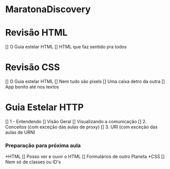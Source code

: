 # MaratonaDiscovery

# Revisão HTML
  [] O Guia estelar HTML
  [] HTML que faz sentido pra todos
# Revisão CSS
  [] O Guia estelar HTML
  [] Nem tudo são pixels
  [] Uma caixa detro da outra
  [] App bonito até nos textos 
# Guia Estelar HTTP
  [] 1 - Entendendo
    [] Visão Geral
    [] Visualizando a comunicação
  [] 2. Conceitos (com exceção das aulas de proxy) 
  [] 3. URI (com exceção das aulas de URN)
### Preparação para próxima aula ###
*HTML
  [] Posso ver e ouvir o HTML
  [] Formulários de outro Planeta
*CSS
  [] Nem só de classes ou ID's

